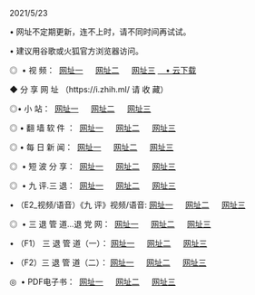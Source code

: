 <p>2021/5/23 
<p>• 网址不定期更新，连不上时，请不同时间再试试。
<p>• 建议用谷歌或火狐官方浏览器访问。
<p>◎  • 视 频： 
<a href="http://hhw.aud.bar/" target="_blank">网址一</a> 　 
<a href="http://htg.aud.bar/" target="_blank">网址二</a> 　 
<a href="http://htg.aud.bar/b.html" target="_blank">网址三</a>
<a href="https://yadi.sk/d/d0sUeAOpal3njw" target="_blank">　• 云下载 </a></p>
<p>◆ 分 享 网 址 <a href="http://hpr.aud.bar/a.html"></a>（https://i.zhih.ml/ 请 收 藏） </p>

<p>◎•  小 站：  
<a href="http://hhw.aud.bar/f.html" target="_blank">网址一</a> 　 
<a href="http://htg.aud.bar/h.html" target="_blank">网址二</a> 　 
<a href="http://htg.aud.bar/k/" target="_blank">网址三</a></p><p>

<p>◎  • 翻 墙 软 件 ：  
<a href="http://hhw.aud.bar/ff/" target="_blank">网址一</a> 　 
<a href="http://htg.aud.bar/s/read/a1_nd.html" target="_blank">网址二</a> 　 
<a href="http://htg.aud.bar/ff/index.html" target="_blank">网址三</a></p>
<p>◎  • 每 日 新 闻：  
<a href="http://hhw.aud.bar/day/" target="_blank">网址一</a> 　 
<a href="http://htg.aud.bar/day/" target="_blank">网址二</a> 　 
<a href="http://htg.aud.bar/day/index.html" target="_blank">网址三</a></p>
<p>◎   • 短 波 分 享：  
<a href="http://hhw.aud.bar/h/" target="_blank">网址一</a> 　 
<a href="http://htg.aud.bar/h/" target="_blank">网址二</a> 　 
<a href="http://htg.aud.bar/h/index.html" target="_blank">网址三</a></p>
<p>◎   • 九 评.三 退：  
<a href="http://hhw.aud.bar/t/" target="_blank">网址一</a> 　 
<a href="http://htg.aud.bar/v2/index.html" target="_blank">网址二</a> 　 
<a href="http://htg.aud.bar/tt/index.html" target="_blank">网址三</a> 　</p>
<p>  • （E2_视频/语音）《九 评》视频/语音: 
<a href="http://hhw.aud.bar/7738.html" target="_blank">网址一</a> 　 
<a href="http://htg.aud.bar/7614.html" target="_blank">网址二</a> 　 
<a href="http://htg.aud.bar/7633.html" target="_blank">网址三</a></p>
<p>◎   • 三 退 管 道...退 党 网：  
<a href="http://hhw.aud.bar/go/td1.html" target="_blank">网址一</a> 　 
<a href="http://htg.aud.bar/go/td2.html" target="_blank">网址二</a> 　 
<a href="http://htg.aud.bar/go/td3.html" target="_blank">网址三</a></p>
<p>  • （F1） 三 退 管 道（一）： 
<a href="http://hhw.aud.bar/dd/" target="_blank">网址一</a> 　 
<a href="http://htg.aud.bar/s/read/a1_tdx.html" target="_blank">网址二</a> 　 
<a href="http://htg.aud.bar/dd/" target="_blank">网址三</a></p>
<p>  • （F2）三 退 管 道（二）： 
<a href="http://htg.aud.bar/d/" target="_blank">网址一</a> 　 
<a href="http://hhw.aud.bar/d/index.html" target="_blank">网址二</a> 　 
<a href="http://htg.aud.bar/d/" target="_blank">网址三</a></p>
<p>◎   • PDF电子书：  
<a href="http://hhw.aud.bar/p/" target="_blank">网址一</a> 　 
<a href="http://htg.aud.bar/p/index.html" target="_blank">网址二</a> 　 
<a href="http://htg.aud.bar/p/" target="_blank">网址三</a></p>
